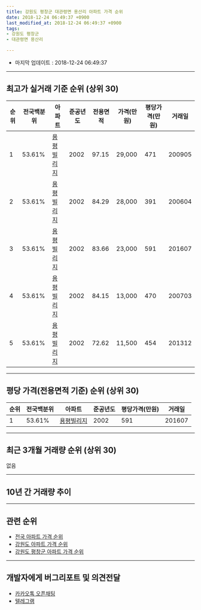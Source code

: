 ```yaml
---
title: 강원도 평창군 대관령면 용산리 아파트 가격 순위
date: 2018-12-24 06:49:37 +0900
last_modified_at: 2018-12-24 06:49:37 +0900
tags:
- 강원도 평창군
- 대관령면 용산리

---
```


* 마지막 업데이트 : 2018-12-24 06:49:37

---

## 최고가 실거래 기준 순위 (상위 30)


|순위|전국백분위|아파트|준공년도|전용면적|가격(만원)|평당가격(만원)|거래일|
|---|---|---|---|---|---|---|---|
|1|53.61%|[용평빌리지](https://search.naver.com/search.naver?query=%EA%B0%95%EC%9B%90%EB%8F%84+%ED%8F%89%EC%B0%BD%EA%B5%B0+%EB%8C%80%EA%B4%80%EB%A0%B9%EB%A9%B4+%EC%9A%A9%EC%82%B0%EB%A6%AC+%EC%9A%A9%ED%8F%89%EB%B9%8C%EB%A6%AC%EC%A7%80)|2002|97.15|29,000|471|200905|
|2|53.61%|[용평빌리지](https://search.naver.com/search.naver?query=%EA%B0%95%EC%9B%90%EB%8F%84+%ED%8F%89%EC%B0%BD%EA%B5%B0+%EB%8C%80%EA%B4%80%EB%A0%B9%EB%A9%B4+%EC%9A%A9%EC%82%B0%EB%A6%AC+%EC%9A%A9%ED%8F%89%EB%B9%8C%EB%A6%AC%EC%A7%80)|2002|84.29|28,000|391|200604|
|3|53.61%|[용평빌리지](https://search.naver.com/search.naver?query=%EA%B0%95%EC%9B%90%EB%8F%84+%ED%8F%89%EC%B0%BD%EA%B5%B0+%EB%8C%80%EA%B4%80%EB%A0%B9%EB%A9%B4+%EC%9A%A9%EC%82%B0%EB%A6%AC+%EC%9A%A9%ED%8F%89%EB%B9%8C%EB%A6%AC%EC%A7%80)|2002|83.66|23,000|591|201607|
|4|53.61%|[용평빌리지](https://search.naver.com/search.naver?query=%EA%B0%95%EC%9B%90%EB%8F%84+%ED%8F%89%EC%B0%BD%EA%B5%B0+%EB%8C%80%EA%B4%80%EB%A0%B9%EB%A9%B4+%EC%9A%A9%EC%82%B0%EB%A6%AC+%EC%9A%A9%ED%8F%89%EB%B9%8C%EB%A6%AC%EC%A7%80)|2002|84.15|13,000|470|200703|
|5|53.61%|[용평빌리지](https://search.naver.com/search.naver?query=%EA%B0%95%EC%9B%90%EB%8F%84+%ED%8F%89%EC%B0%BD%EA%B5%B0+%EB%8C%80%EA%B4%80%EB%A0%B9%EB%A9%B4+%EC%9A%A9%EC%82%B0%EB%A6%AC+%EC%9A%A9%ED%8F%89%EB%B9%8C%EB%A6%AC%EC%A7%80)|2002|72.62|11,500|454|201312|


---

## 평당 가격(전용면적 기준) 순위 (상위 30)


|순위|전국백분위|아파트|준공년도|평당가격(만원)|거래일|
|---|---|---|---|---|---|
|1|53.61%|[용평빌리지](https://search.naver.com/search.naver?query=%EA%B0%95%EC%9B%90%EB%8F%84+%ED%8F%89%EC%B0%BD%EA%B5%B0+%EB%8C%80%EA%B4%80%EB%A0%B9%EB%A9%B4+%EC%9A%A9%EC%82%B0%EB%A6%AC+%EC%9A%A9%ED%8F%89%EB%B9%8C%EB%A6%AC%EC%A7%80)|2002|591|201607|


---

## 최근 3개월 거래량 순위 (상위 30)

없음

---

## 10년 간 거래량 추이


<div style="width:100%;">
    <canvas id="deal_progress" height="250"></canvas>
</div>

<script>
new Chart(document.getElementById("deal_progress"), {
    type: 'line',
    data: {
        labels: ['200812','200901','200902','200903','200904','200905','200906','200907','200908','200909','200910','200911','200912','201001','201002','201003','201004','201005','201006','201007','201008','201009','201010','201011','201012','201101','201102','201103','201104','201105','201106','201107','201108','201109','201110','201111','201112','201201','201202','201203','201204','201205','201206','201207','201208','201209','201210','201211','201212','201301','201302','201303','201304','201305','201306','201307','201308','201309','201310','201311','201312','201401','201402','201403','201404','201405','201406','201407','201408','201409','201410','201411','201412','201501','201502','201503','201504','201505','201506','201507','201508','201509','201510','201511','201512','201601','201602','201603','201604','201605','201606','201607','201608','201609','201610','201611','201612','201701','201702','201703','201704','201705','201706','201707','201708','201709','201710','201711','201712','201801','201802','201803','201804','201805','201806','201807','201808','201809','201810','201811','201812'],
        datasets: [{
            label: '실거래 수',
            pointRadius: 1,
            data: [0, 0, 1, 0, 0, 2, 1, 0, 1, 0, 0, 0, 0, 0, 0, 2, 0, 0, 0, 0, 0, 0, 0, 0, 1, 0, 1, 0, 1, 0, 0, 0, 0, 0, 0, 0, 0, 0, 0, 0, 0, 0, 0, 0, 1, 1, 2, 1, 2, 0, 0, 0, 0, 3, 2, 0, 0, 0, 0, 0, 1, 0, 0, 2, 0, 1, 0, 0, 1, 0, 1, 0, 0, 0, 0, 2, 0, 0, 0, 1, 1, 0, 0, 2, 0, 0, 0, 0, 2, 0, 1, 1, 1, 0, 0, 0, 1, 0, 0, 0, 0, 0, 0, 0, 0, 0, 0, 0, 0, 0, 0, 0, 0, 0, 0, 0, 1, 0, 0, 0, 0],
            borderColor: "rgba(255, 201, 14, 1)",
            backgroundColor: "rgba(255, 201, 14, 0.5)",
            fill: true,
        }]
    },
    options: {
        responsive: true,
        title: {
            display: true,
            text: '10년간 거래량 추이'
        },
        tooltips: {
            mode: 'index',
            intersect: false,
        },
        hover: {
            mode: 'nearest',
            intersect: true
        },
        scales: {
            xAxes: [{
                display: true,
                scaleLabel: {
                    display: true,
                    labelString: '년/월'
                }
            }],
            yAxes: [{
                display: true,
                ticks: {
                    suggestedMin: 0,
                },
                scaleLabel: {
                    display: true,
                    labelString: '실거래 수'
                }
            }]
        }
    }
});

</script>


---

## 관련 순위

- [전국 아파트 가격 순위](https://inasie.github.io/apt-ranking/전국)
- [강원도 아파트 가격 순위](https://inasie.github.io/apt-ranking/강원도)
- [강원도 평창군 아파트 가격 순위](https://inasie.github.io/apt-ranking/강원도-평창군)


---

## 개발자에게 버그리포트 및 의견전달

- [카카오톡 오픈채팅](https://open.kakao.com/o/gLJUAP4)
- [텔레그램](https://t.me/inasie)

